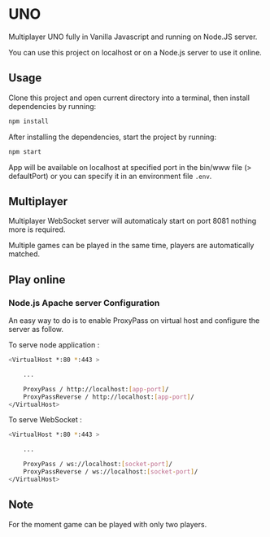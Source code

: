 # UNO

Multiplayer UNO fully in Vanilla Javascript and running on Node.JS server.

You can use this project on localhost or on a Node.js server to use it online.

## Usage

Clone this project and open current directory into a terminal, then install dependencies by running:

```sh
npm install
```

After installing the dependencies, start the project by running:

```sh
npm start
```

App will be available on localhost at specified port in the bin/www file (> defaultPort) or you can specify it in an environment file `.env`.

## Multiplayer

Multiplayer WebSocket server will automaticaly start on port 8081 nothing more is required.

Multiple games can be played in the same time, players are automatically matched.

## Play online

### Node.js Apache server Configuration

An easy way to do is to enable ProxyPass on virtual host and configure the server as follow.

To serve node application :

```sh
<VirtualHost *:80 *:443 >

	...

    ProxyPass / http://localhost:[app-port]/
    ProxyPassReverse / http://localhost:[app-port]/
</VirtualHost>
```

To serve WebSocket :

```sh
<VirtualHost *:80 *:443 >

	...

    ProxyPass / ws://localhost:[socket-port]/
    ProxyPassReverse / ws://localhost:[socket-port]/
</VirtualHost>
```

## Note

For the moment game can be played with only two players.
